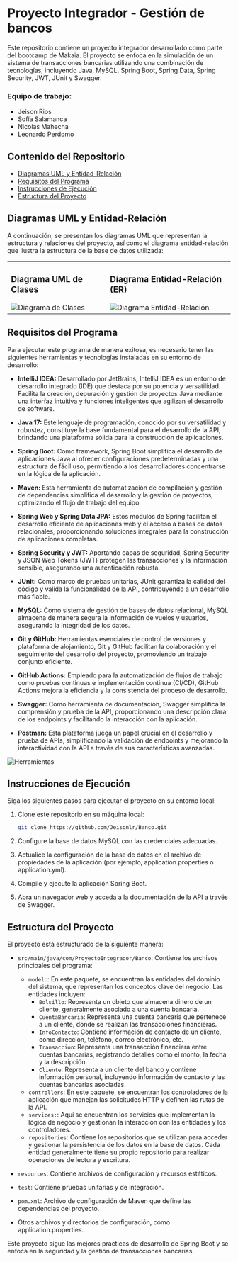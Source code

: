 # Proyecto Integrador - Gestión de bancos

Este repositorio contiene un proyecto integrador desarrollado como parte del bootcamp de Makaia. El proyecto se enfoca en la simulación de un sistema de transacciones bancarias utilizando una combinación de tecnologías, incluyendo Java, MySQL, Spring Boot, Spring Data, Spring Security, JWT, JUnit y Swagger.

### Equipo de trabajo:
* Jeison Rios
* Sofía Salamanca
* Nicolas Mahecha
* Leonardo Perdomo

## Contenido del Repositorio

- [Diagramas UML y Entidad-Relación](#diagramas-uml-y-entidad-relación)
- [Requisitos del Programa](#requisitos-del-programa)
- [Instrucciones de Ejecución](#instrucciones-de-ejecución)
- [Estructura del Proyecto](#estructura-del-proyecto)

## Diagramas UML y Entidad-Relación

A continuación, se presentan los diagramas UML que representan la estructura y relaciones del proyecto, así como el diagrama entidad-relación que ilustra la estructura de la base de datos utilizada:

<table>
  <tr>
    <td>
      <h3>Diagrama UML de Clases</h3>
      <img src="https://github.com/Jeisonlr/Banco/assets/74073693/205efaf0-c10c-458f-b586-e65f82e06e78" alt="Diagrama de Clases">
    </td>
    <td>
      <h3>Diagrama Entidad-Relación (ER)</h3>
      <img src="https://github.com/Jeisonlr/Banco/assets/74073693/f90fa8c6-9ae5-48c5-abb0-3bb5cb5830bf" alt="Diagrama Entidad-Relación">
    </td>
  </tr>
</table>

## Requisitos del Programa
Para ejecutar este programa de manera exitosa, es necesario tener las siguientes herramientas y tecnologías instaladas en su entorno de desarrollo:

- **IntelliJ IDEA:** Desarrollado por JetBrains, IntelliJ IDEA es un entorno de desarrollo integrado (IDE) que destaca por su potencia y versatilidad. Facilita la creación, depuración y gestión de proyectos Java mediante una interfaz intuitiva y funciones inteligentes que agilizan el desarrollo de software.

- **Java 17:** Este lenguaje de programación, conocido por su versatilidad y robustez, constituye la base fundamental para el desarrollo de la API, brindando una plataforma sólida para la construcción de aplicaciones.

- **Spring Boot:** Como framework, Spring Boot simplifica el desarrollo de aplicaciones Java al ofrecer configuraciones predeterminadas y una estructura de fácil uso, permitiendo a los desarrolladores concentrarse en la lógica de la aplicación.

- **Maven:** Esta herramienta de automatización de compilación y gestión de dependencias simplifica el desarrollo y la gestión de proyectos, optimizando el flujo de trabajo del equipo.

- **Spring Web y Spring Data JPA:** Estos módulos de Spring facilitan el desarrollo eficiente de aplicaciones web y el acceso a bases de datos relacionales, proporcionando soluciones integrales para la construcción de aplicaciones completas.

- **Spring Security y JWT:** Aportando capas de seguridad, Spring Security y JSON Web Tokens (JWT) protegen las transacciones y la información sensible, asegurando una autenticación robusta.

- **JUnit:** Como marco de pruebas unitarias, JUnit garantiza la calidad del código y valida la funcionalidad de la API, contribuyendo a un desarrollo más fiable.

- **MySQL:** Como sistema de gestión de bases de datos relacional, MySQL almacena de manera segura la información de vuelos y usuarios, asegurando la integridad de los datos.

- **Git y GitHub:** Herramientas esenciales de control de versiones y plataforma de alojamiento, Git y GitHub facilitan la colaboración y el seguimiento del desarrollo del proyecto, promoviendo un trabajo conjunto eficiente.
  
- **GitHub Actions:** Empleado para la automatización de flujos de trabajo como pruebas continuas e implementación continua (CI/CD), GitHub Actions mejora la eficiencia y la consistencia del proceso de desarrollo.
  
- **Swagger:** Como herramienta de documentación, Swagger simplifica la comprensión y prueba de la API, proporcionando una descripción clara de los endpoints y facilitando la interacción con la aplicación.
  
- **Postman:** Esta plataforma juega un papel crucial en el desarrollo y prueba de APIs, simplificando la validación de endpoints y mejorando la interactividad con la API a través de sus características avanzadas.

![Herramientas](https://skills.thijs.gg/icons?i=idea,java,spring,maven,mysql,git,github,githubactions,postman)

## Instrucciones de Ejecución

Siga los siguientes pasos para ejecutar el proyecto en su entorno local:

1. Clone este repositorio en su máquina local:

   ```bash
   git clone https://github.com/Jeisonlr/Banco.git
   
2. Configure la base de datos MySQL con las credenciales adecuadas.

3. Actualice la configuración de la base de datos en el archivo de propiedades de la aplicación (por ejemplo, application.properties o application.yml).

4. Compile y ejecute la aplicación Spring Boot.

5. Abra un navegador web y acceda a la documentación de la API a través de Swagger.

## Estructura del Proyecto
El proyecto está estructurado de la siguiente manera:
* `src/main/java/com/ProyectoIntegrador/Banco`: Contiene los archivos principales del programa:
  * `model:`: En este paquete, se encuentran las entidades del dominio del sistema, que representan los conceptos clave del negocio. Las entidades incluyen:
    * `Bolsillo`: Representa un objeto que almacena dinero de un cliente, generalmente asociado a una cuenta bancaria.
    * `CuentaBancaria`: Representa una cuenta bancaria que pertenece a un cliente, donde se realizan las transacciones financieras.
    * `InfoContacto`: Contiene información de contacto de un cliente, como dirección, teléfono, correo electrónico, etc.
    * `Transaccion`: Representa una transacción financiera entre cuentas bancarias, registrando detalles como el monto, la fecha y la descripción.
    * `Cliente`: Representa a un cliente del banco y contiene información personal, incluyendo información de contacto y las cuentas bancarias asociadas.
  * `controllers`: En este paquete, se encuentran los controladores de la aplicación que manejan las solicitudes HTTP y definen las rutas de la API.
  * `services:`: Aquí se encuentran los servicios que implementan la lógica de negocio y gestionan la interacción con las entidades y los controladores.
  * `repositories`: Contiene los repositorios que se utilizan para acceder y gestionar la persistencia de los datos en la base de datos. Cada entidad generalmente tiene su propio repositorio para realizar operaciones de lectura y escritura.
* `resources`: Contiene archivos de configuración y recursos estáticos.
* `test`: Contiene pruebas unitarias y de integración.
* `pom.xml`: Archivo de configuración de Maven que define las dependencias del proyecto.

* Otros archivos y directorios de configuración, como application.properties.

Este proyecto sigue las mejores prácticas de desarrollo de Spring Boot y se enfoca en la seguridad y la gestión de transacciones bancarias. 




